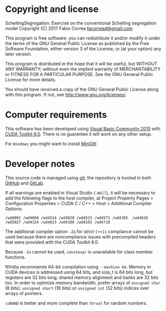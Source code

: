 # Copyright and license

SchellingSegregation: Exercise on the conventional Schelling segregation model
Copyright (C) 2017 Fabio Correa <facorread@gmail.com>

This program is free software: you can redistribute it and/or modify
it under the terms of the GNU General Public License as published by
the Free Software Foundation, either version 3 of the License, or
(at your option) any later version.

This program is distributed in the hope that it will be useful,
but WITHOUT ANY WARRANTY; without even the implied warranty of
MERCHANTABILITY or FITNESS FOR A PARTICULAR PURPOSE.  See the
GNU General Public License for more details.

You should have received a copy of the GNU General Public License
along with this program.  If not, see <http://www.gnu.org/licenses/>.

# Computer requirements

This software has been developed using [Visual Basic Community 2015](https://www.visualstudio.com/vs/community/) with [CUDA Toolkit 8.0](https://developer.nvidia.com/cuda-toolkit). There is no guarantee it will work on any other setup.

For `Windows` you might want to install [MinGW](http://www.mingw.org).

# Developer notes

This source code is managed using [git](http://git-scm.org); the repository is hosted in both [GitHub](https://github.com/facorread/segregation) and [GitLab](https://gitlab.com/facorread/segregation).

If all warnings are enabled in Visual Studio (`-Wall`), it will be necessary to add the following flags to the host compiler, at Project Property Pages > Configuration Properties > CUDA C / C++ > Host > Additional Compiler Options:

`/wd4001 /wd4668 /wd4514 /wd4820 /wd4515 /wd4571 /wd4365  /wd4626 /wd5027 /wd4324 /wd4623 /wd4100 /wd4191 /wd4710`

The additional compiler option `-Za` for strict `C++11` compliance cannot be used because there are noncompliance issues with precompiled headers that were provided with the CUDA Toolkit 8.0.

Because `-Za` cannot be used, `constexpr` is unavailable for class member functions.

NVidia recommends 64-bit compilation using `--machine 64`. Memory in CUDA devices is addressed using 64 bits, and size_t is 64 bits long, but registers are 32 bits long; shared memory alignment and banks are 32 bits too. In order to optimize memory bandwidth, prefer arrays of `unsigned char` (8 bits), `unsigned short` (16 bits) or `unsigned int` (32 bits) indices over arrays of pointers.

`cuRAND` is better and more complete than `thrust` for random numbers.